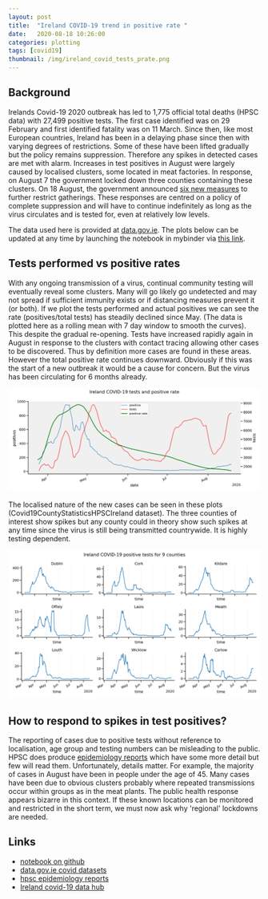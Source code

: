 ```yaml
---
layout: post
title:  "Ireland COVID-19 trend in positive rate "
date:   2020-08-18 10:26:00
categories: plotting
tags: [covid19]
thumbnail: /img/ireland_covid_tests_prate.png
---
```


## Background

Irelands Covid-19 2020 outbreak has led to 1,775 official total deaths (HPSC data) with 27,499 positive tests. The first case identified was on 29 February and first identified fatality was on 11 March. Since then, like most European countries, Ireland has been in a delaying phase since then with varying degrees of restrictions. Some of these have been lifted gradually but the policy remains suppression. Therefore any spikes in detected cases are met with alarm. Increases in test positives in August were largely caused by localised clusters, some located in meat factories. In response, on August 7 the government locked down three counties containing these clusters. On 18 August, the government announced [six new measures](https://www.thejournal.ie/government-advice-gatherings-5178822-Aug2020/) to further restrict gatherings. These responses are centred on a policy of complete suppression and will have to continue indefinitely as long as the virus circulates and is tested for, even at relatively low levels.

The data used here is provided at [data.gov.ie](https://data.gov.ie/dataset?q=covid&sort=score+desc%2C+metadata_created+desc). The plots below can be updated at any time by launching the notebook in mybinder via [this link](https://mybinder.org/v2/gh/dmnfarrell/teaching/tree/master/covid_stats/master).

## Tests performed vs positive rates

With any ongoing transmission of a virus, continual community testing will eventually reveal some clusters. Many will go likely go undetected and may not spread if sufficient immunity exists or if distancing measures prevent it (or both). If we plot the tests performed and actual positives we can see the rate (positives/total tests) has steadily declined since May. (The data is plotted here as a rolling mean with 7 day window to smooth the curves). This despite the gradual re-opening. Tests have increased rapidly again in August in response to the clusters with contact tracing allowing other cases to be discovered. Thus by definition more cases are found in these areas. However the total positive rate continues downward. Obviously if this was the start of a new outbreak it would be a cause for concern. But the virus has been circulating for 6 months already.

<div style="width: auto; float:center;">
 <a href="/img/ireland_covid_tests_prate.png"> <img class="scaled" src="/img/ireland_covid_tests_prate.png"></a>
</div>

The localised nature of the new cases can be seen in these plots (Covid19CountyStatisticsHPSCIreland dataset). The three counties of interest show spikes but any county could in theory show such spikes at any time since the virus is still being transmitted countrywide. It is highly testing dependent.

<div style="width: auto; float:center;">
 <a href="/img/ireland_covid_tests_bycounty.png"> <img class="scaled" src="/img/ireland_covid_tests_bycounty.png"></a>
</div>

## How to respond to spikes in test positives?

The reporting of cases due to positive tests without reference to localisation, age group and testing numbers can be misleading to the public. HPSC does produce [epidemiology reports](https://www.hpsc.ie/a-z/respiratory/coronavirus/novelcoronavirus/casesinireland/epidemiologyofcovid-19inireland) which have some more detail but few will read them. Unfortunately, details matter. For example, the majority of cases in August have been in people under the age of 45. Many cases have been due to obvious clusters probably where repeated transmissions occur within groups as in the meat plants. The public health response appears bizarre in this context. If these known locations can be monitored and restricted in the short term, we must now ask why 'regional' lockdowns are needed.

## Links

* [notebook on github](https://github.com/dmnfarrell/teaching/blob/master/covid_stats/ireland.ipynb)
* [data.gov.ie covid datasets](https://data.gov.ie/dataset?q=covid&sort=score+desc%2C+metadata_created+desc)
* [hpsc epidemiology reports](https://www.hpsc.ie/a-z/respiratory/coronavirus/novelcoronavirus/casesinireland/epidemiologyofcovid-19inireland/)
* [Ireland covid-19 data hub](https://covid19ireland-geohive.hub.arcgis.com)
